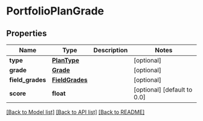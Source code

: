 # PortfolioPlanGrade

## Properties
Name | Type | Description | Notes
------------ | ------------- | ------------- | -------------
**type** | [**PlanType**](PlanType.md) |  | [optional] 
**grade** | [**Grade**](Grade.md) |  | [optional] 
**field_grades** | [**FieldGrades**](FieldGrades.md) |  | [optional] 
**score** | **float** |  | [optional] [default to 0.0]

[[Back to Model list]](../README.md#documentation-for-models) [[Back to API list]](../README.md#documentation-for-api-endpoints) [[Back to README]](../README.md)


